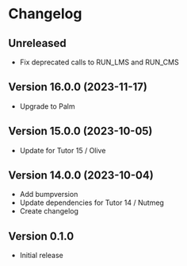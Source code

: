 # Changelog

## Unreleased
- Fix deprecated calls to RUN_LMS and RUN_CMS

## Version 16.0.0 (2023-11-17)
- Upgrade to Palm

## Version 15.0.0 (2023-10-05)
- Update for Tutor 15 / Olive

## Version 14.0.0 (2023-10-04)
- Add bumpversion
- Update dependencies for Tutor 14 / Nutmeg
- Create changelog

## Version 0.1.0
- Initial release
